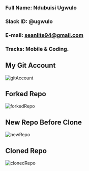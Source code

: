 
### Full Name: Ndubuisi Ugwulo

### Slack ID: @ugwulo

### E-mail: seanlite94@gmail.com

### Tracks: Mobile & Coding.

## My Git Account 
![gitAccount](https://user-images.githubusercontent.com/52312550/80457029-81f06780-8926-11ea-8969-2580c3f45839.PNG)


## Forked Repo
![forkedRepo](https://user-images.githubusercontent.com/52312550/80457000-743ae200-8926-11ea-92d7-008c2418ab43.PNG)

## New Repo Before Clone
![newRepo](https://user-images.githubusercontent.com/52312550/80457014-7d2bb380-8926-11ea-9acd-b76292181ac3.PNG)

## Cloned Repo
![clonedRepo](https://user-images.githubusercontent.com/52312550/80456918-51103280-8926-11ea-8a16-7505f665a465.PNG)